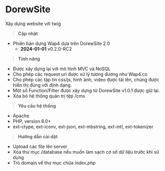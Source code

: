 # DorewSite
Xây dựng website với twig

> **Cập nhật**
* Phiên bản dựng Wap4 dựa trên DorewSite 2.0
  * **2024-01-01** v0.2.0-RC2


> **Tính năng**
- Được xây dựng lại với mô hình MVC và NoSQL
- Cho phép các request uri được xử lý tương đương như Wap4.co
- Cho phép các tập tin css/js, hình ảnh, video được tải lên, chúng được hiển thị đúng với định dạng.
- Một số Function/Filter được xây dựng từ DorewSite v1.0.1 được giữ lại.
- Xóa bỏ hệ thống quản trị tệp /cms

> **Yêu cầu hệ thống**
- Apache
- PHP, version 8.0+
- ext-ctype, ext-iconv, ext-json, ext-mbstring, ext-intl, ext-tokenizer

> **Hướng dẫn cài dặt**
- Upload các file lên server
- Xóa thư mục /database nếu muốn làm sạch cơ sở dữ liệu trước khi sử dụng
- Trỏ domain về thư mục chứa *index.php*